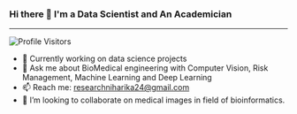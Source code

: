 ### Hi there 👋 I'm a Data Scientist and An Academician 
________________________________________________________________________________________________________________________________________________

 ![Profile Visitors](https://visitor-badge.glitch.me/badge?page_id=page.id&left_color=blue&right_color=yellow)

- 🌱 Currently working on data science projects 
- 💬 Ask me about BioMedical engineering with Computer Vision, Risk Management, Machine Learning and Deep Learning
- 📫 Reach me: researchniharika24@gmail.com
- 👯 I’m looking to collaborate on medical images in field of bioinformatics.
